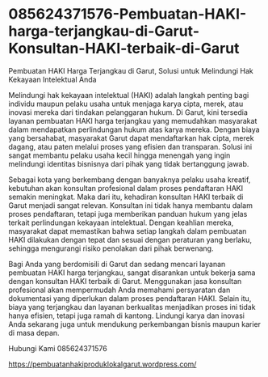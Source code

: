 # 085624371576-Pembuatan-HAKI-harga-terjangkau-di-Garut-Konsultan-HAKI-terbaik-di-Garut
Pembuatan HAKI Harga Terjangkau di Garut, Solusi untuk Melindungi Hak Kekayaan Intelektual Anda

Melindungi hak kekayaan intelektual (HAKI) adalah langkah penting bagi individu maupun pelaku usaha untuk menjaga karya cipta, merek, atau inovasi mereka dari tindakan pelanggaran hukum. Di Garut, kini tersedia layanan pembuatan HAKI harga terjangkau yang memudahkan masyarakat dalam mendapatkan perlindungan hukum atas karya mereka. Dengan biaya yang bersahabat, masyarakat Garut dapat mendaftarkan hak cipta, merek dagang, atau paten melalui proses yang efisien dan transparan. Solusi ini sangat membantu pelaku usaha kecil hingga menengah yang ingin melindungi identitas bisnisnya dari pihak yang tidak bertanggung jawab.

Sebagai kota yang berkembang dengan banyaknya pelaku usaha kreatif, kebutuhan akan konsultan profesional dalam proses pendaftaran HAKI semakin meningkat. Maka dari itu, kehadiran konsultan HAKI terbaik di Garut menjadi sangat relevan. Konsultan ini tidak hanya membantu dalam proses pendaftaran, tetapi juga memberikan panduan hukum yang jelas terkait perlindungan kekayaan intelektual. Dengan keahlian mereka, masyarakat dapat memastikan bahwa setiap langkah dalam pembuatan HAKI dilakukan dengan tepat dan sesuai dengan peraturan yang berlaku, sehingga mengurangi risiko penolakan dari pihak berwenang.

Bagi Anda yang berdomisili di Garut dan sedang mencari layanan pembuatan HAKI harga terjangkau, sangat disarankan untuk bekerja sama dengan konsultan HAKI terbaik di Garut. Menggunakan jasa konsultan profesional akan mempermudah Anda memahami persyaratan dan dokumentasi yang diperlukan dalam proses pendaftaran HAKI. Selain itu, biaya yang terjangkau dan layanan berkualitas menjadikan proses ini tidak hanya efisien, tetapi juga ramah di kantong. Lindungi karya dan inovasi Anda sekarang juga untuk mendukung perkembangan bisnis maupun karier di masa depan.

Hubungi Kami
085624371576


https://pembuatanhakiproduklokalgarut.wordpress.com/
